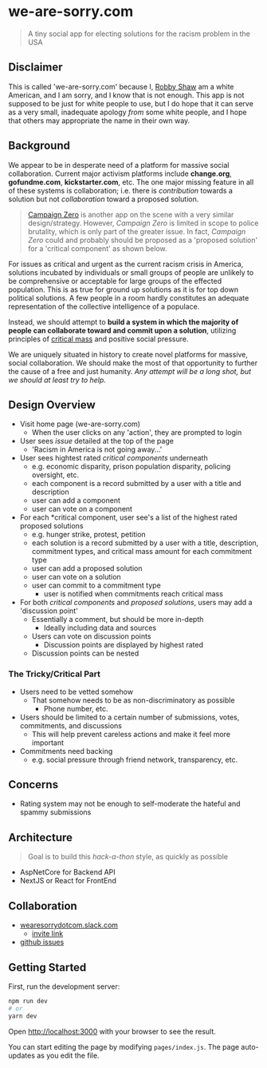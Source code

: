 # we-are-sorry.com

> A tiny social app for electing solutions for the racism problem in the USA

## Disclaimer

This is called 'we-are-sorry.com' because I, [Robby Shaw](https://github.com/robbynshaw) am a white American, and I am sorry, and I know that is not enough. This app is not supposed to be just for white people to use, but I do hope that it can serve as a very small, inadequate apology *from* some white people, and I hope that others may appropriate the name in their own way.

## Background

We appear to be in desperate need of a platform for massive social collaboration. Current major activism platforms include **change.org**, **gofundme.com**, **kickstarter.com**, etc. The one major missing feature in all of these systems is collaboration; i.e. there is _contribution_ towards a solution but not _collaboration_ toward a proposed solution.

> [Campaign Zero](https://www.joincampaignzero.org/) is another app on the scene with a very similar design/strategy. However, *Campaign Zero* is limited in scope to police brutality, which is only part of the greater issue. In fact, *Campaign Zero* could and probably should be proposed as a 'proposed solution' for a 'critical component' as shown below.

For issues as critical and urgent as the current racism crisis in America, solutions incubated by individuals or small groups of people are unlikely to be comprehensive or acceptable for large groups of the effected population. This is as true for ground up solutions as it is for top down political solutions. A few people in a room hardly constitutes an adequate representation of the collective intelligence of a populace.

Instead, we should attempt to **build a system in which the majority of people can collaborate toward and commit upon a solution**, utilizing principles of [critical mass](https://en.wikipedia.org/wiki/Critical_mass_(sociodynamics)) and positive social pressure.

We are uniquely situated in history to create novel platforms for massive, social collaboration. We should make the most of that opportunity to further the cause of a free and just humanity. _Any attempt will be a long shot, but we should at least try to help._

## Design Overview

- Visit home page (we-are-sorry.com)
  - When the user clicks on any 'action', they are prompted to login
- User sees *issue* detailed at the top of the page
  - 'Racism in America is not going away...'
- User sees hightest rated *critical components* underneath
  - e.g. economic disparity, prison population disparity, policing oversight, etc.
  - each component is a record submitted by a user with a title and description
  - user can add a component
  - user can vote on a component
- For each *critical component, user see's a list of the highest rated proposed solutions
  - e.g. hunger strike, protest, petition
  - each solution is a record submitted by a user with a title, description, commitment types, and critical mass amount for each commitment type
  - user can add a proposed solution
  - user can vote on a solution
  - user can commit to a commitment type
    - user is notified when commitments reach critical mass
- For both *critical components* and *proposed solutions*,  users may add a 'discussion point'
  - Essentially a comment, but should be more in-depth
    - Ideally including data and sources
  - Users can vote on discussion points
    - Discussion points are displayed by highest rated
  - Discussion points can be nested

### The Tricky/Critical Part

- Users need to be vetted somehow
  - That somehow needs to be as non-discriminatory as possible
    - Phone number, etc.
- Users should be limited to a certain number of submissions, votes, commitments, and discussions
  - This will help prevent careless actions and make it feel more important
- Commitments need backing
  - e.g. social pressure through friend network, transparency, etc.

## Concerns

- Rating system may not be enough to self-moderate the hateful and spammy submissions

## Architecture

> Goal is to build this *hack-a-thon* style, as quickly as possible

- AspNetCore for Backend API
- NextJS or React for FrontEnd

## Collaboration

- [wearesorrydotcom.slack.com](https://wearesorrydotcom.slack.com)
  - [invite link](https://join.slack.com/t/wearesorrydotcom/shared_invite/zt-evxer2n8-IKlr_7~Eji~QUlUxS~do1Q)
- [github issues](https://github.com/robbynshaw/we-are-sorry.com/issues)

## Getting Started

First, run the development server:

```bash
npm run dev
# or
yarn dev
```

Open [http://localhost:3000](http://localhost:3000) with your browser to see the result.

You can start editing the page by modifying `pages/index.js`. The page auto-updates as you edit the file.